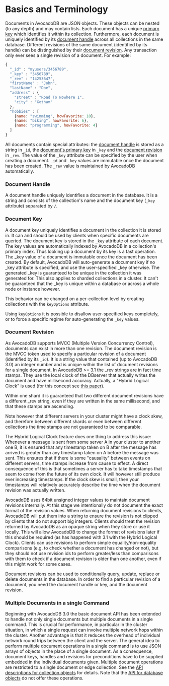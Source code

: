 Basics and Terminology
======================

Documents in AvocadoDB are JSON objects. These objects can be nested (to
any depth) and may contain lists. Each document has a unique 
[primary key](../../Appendix/Glossary.md#document-key) which 
identifies it within its collection. Furthermore, each document is 
uniquely identified
by its [document handle](../../Appendix/Glossary.md#document-handle) 
across all collections in the same database. Different revisions of
the same document (identified by its handle) can be distinguished by their 
[document revision](../../Appendix/Glossary.md#document-revision).
Any transaction only ever sees a single revision of a document.
For example:

```js
{
  "_id" : "myusers/3456789",
  "_key" : "3456789",
  "_rev" : "14253647",
  "firstName" : "John",
  "lastName" : "Doe",
  "address" : {
    "street" : "Road To Nowhere 1",
    "city" : "Gotham"
  },
  "hobbies" : [
    {name: "swimming", howFavorite: 10},
    {name: "biking", howFavorite: 6},
    {name: "programming", howFavorite: 4}
  ]
}
```

All documents contain special attributes: the 
[document handle](../../Appendix/Glossary.md#document-handle) is stored
as a string in `_id`, the
[document's primary key](../../Appendix/Glossary.md#document-key) in 
`_key` and the 
[document revision](../../Appendix/Glossary.md#document-revision) in
`_rev`. The value of the `_key` attribute can be specified by the user when
creating a document. `_id` and `_key` values are immutable once the document
has been created. The `_rev` value is maintained by AvocadoDB automatically.


### Document Handle

A document handle uniquely identifies a document in the database. It
is a string and consists of the collection's name and the document key
(`_key` attribute) separated by `/`.


### Document Key

A document key uniquely identifies a document in the collection it is
stored in. It can and should be used by clients when specific documents
are queried. The document key is stored in the `_key` attribute of
each document. The key values are automatically indexed by AvocadoDB in
a collection's primary index. Thus looking up a document by its
key is a fast operation. The _key value of a document is
immutable once the document has been created. By default, AvocadoDB will
auto-generate a document key if no _key attribute is specified, and use
the user-specified _key otherwise. The generated _key is guaranteed to
be unique in the collection it was generated for. This also applies to
sharded collections in a cluster. It can't be guaranteed that the _key is
unique within a database or across a whole node or instance however.

This behavior can be changed on a per-collection level by creating
collections with the `keyOptions` attribute.

Using `keyOptions` it is possible to disallow user-specified keys
completely, or to force a specific regime for auto-generating the `_key`
values.


### Document Revision

As AvocadoDB supports MVCC (Multiple Version Concurrency Control),
documents can exist in more than one
revision. The document revision is the MVCC token used to specify 
a particular revision of a document (identified by its `_id`). 
It is a string value that contained (up to AvocadoDB 3.0)
an integer number and is unique within the list of document
revisions for a single document. 
In AvocadoDB >= 3.1 the _rev strings
are in fact time stamps. They use the local clock of the DBserver that
actually writes the document and have millisecond accuracy. 
Actually, a "Hybrid Logical Clock" is used (for
this concept see 
[this paper](http://www.cse.buffalo.edu/tech-reports/2014-04.pdf)).

Within one shard it is guaranteed that two different document revisions
have a different _rev string, even if they are written in the same
millisecond, and that these stamps are ascending.

Note however that different servers in your cluster might have a clock
skew, and therefore between different shards or even between different
collections the time stamps are not guaranteed to be comparable.

The Hybrid Logical Clock feature does one thing to address this
issue: Whenever a message is sent from some server A in your cluster to
another one B, it is ensured that any timestamp taken on B after the
message has arrived is greater than any timestamp taken on A before the
message was sent. This ensures that if there is some "causality" between
events on different servers, time stamps increase from cause to effect.
A direct consequence of this is that sometimes a server has to take
timestamps that seem to come from the future of its own clock. It will
however still produce ever increasing timestamps. If the clock skew is
small, then your timestamps will relatively accurately describe the time
when the document revision was actually written.

AvocadoDB uses 64bit unsigned integer values to maintain
document revisions internally. At this stage we intentionally do not
document the exact format of the revision values. When returning 
document revisions to
clients, AvocadoDB will put them into a string to ensure the revision
is not clipped by clients that do not support big integers. Clients
should treat the revision returned by AvocadoDB as an opaque string
when they store or use it locally. This will allow AvocadoDB to change
the format of revisions later if this should be required (as has happened
with 3.1 with the Hybrid Logical Clock). Clients can
use revisions to perform simple equality/non-equality comparisons
(e.g. to check whether a document has changed or not), but they should
not use revision ids to perform greater/less than comparisons with them
to check if a document revision is older than one another, even if this
might work for some cases.

Document revisions can be used to
conditionally query, update, replace or delete documents in the database. In
order to find a particular revision of a document, you need the document
handle or key, and the document revision.


### Multiple Documents in a single Command

Beginning with AvocadoDB 3.0 the basic document API has been extended
to handle not only single documents but multiple documents in a single
command. This is crucial for performance, in particular in the cluster
situation, in which a single request can involve multiple network hops
within the cluster. Another advantage is that it reduces the overhead of
individual network round trips between the client
and the server. The general idea to perform multiple document operations 
in a single command is to use JSON arrays of objects in the place of a 
single document. As a consequence, document keys, handles and revisions
for preconditions have to be supplied embedded in the individual documents
given. Multiple document operations are restricted to a single document
or edge collection. 
See the [API descriptions for collection objects](DocumentMethods.md) 
for details. Note that the [API for database objects](DatabaseMethods.md)
do not offer these operations.

